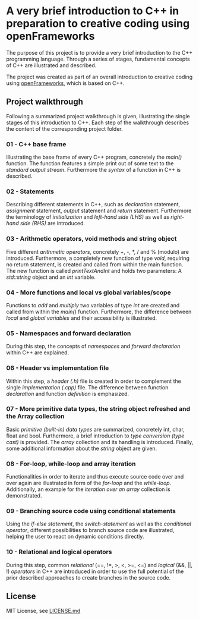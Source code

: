 # A very brief introduction to C++ in preparation to creative coding using openFrameworks
The purpose of this project is to provide a very brief introduction to the C++ programming language. Through a series of stages, fundamental concepts of C++ are illustrated and described.

The project was created as part of an overall introduction to creative coding using [openFrameworks](http://openframeworks.cc), which is based on C++.

## Project walkthrough
Following a summarized project walkthrough is given, illustrating the single stages of this introduction to C++. Each step of the walkthrough describes the content of the corresponding project folder.

### 01 - C++ base frame
Illustrating the base frame of every C++ program, concretely the *main()* function. The function features a simple print out of some text to the *standard output stream*. Furthermore the *syntax* of a function in C++ is described.

### 02 - Statements
Describing different statements in C++, such as *declaration* statement, *assignment* statement, *output* statement and *return* statement. Furthermore the terminology of *initialization* and *left-hand side (LHS)* as well as *right-hand side (RHS)* are introduced.

### 03 - Arithmetic operators, void methods and string object
Five different *arithmetic operators*, concretely +, -, *, / and % (modulo) are introduced. Furthermore, a completely new function of type *void*, requiring no return statement, is created and called from within the main function. The new function is called *printTextAndInt* and holds two parameters: A *std::string* object and an *int* variable.

### 04 - More functions and local vs global variables/scope
Functions to *add* and *multiply* two variables of type *int* are created and called from within the *main()* function. Furthermore, the difference between *local* and *global variables* and their accessibility is illustrated.

### 05 - Namespaces and forward declaration
During this step, the concepts of *namespaces* and *forward declaration* within C++ are explained.

### 06 - Header vs implementation file
Within this step, a *header (.h)* file is created in order to complement the single *implementation (.cpp)* file. The difference between function *declaration* and function *definition* is emphasized.

### 07 - More primitive data types, the string object refreshed and the Array collection
Basic *primitive (built-in) data types* are summarized, concretely int, char, float and bool. Furthermore, a brief introduction to *type conversion (type cast)* is provided. The *array* collection and its handling is introduced. Finally, some additional information about the *string* object are given.

### 08 - For-loop, while-loop and array iteration
Functionalities in order to iterate and thus execute source code over and over again are illustrated in form of the *for-loop* and the *while-loop*. Additionally, an example for the *iteration over an array* collection is demonstrated.

### 09 - Branching source code using conditional statements
Using the *if-else statement*, the *switch-statement* as well as the *conditional operator*, different possibilities to branch source code are illustrated, helping the user to react on dynamic conditions directly.

### 10 - Relational and logical operators
During this step, common *relational* (==, !=, >, <, >=, <=) and *logical* (&&, ||, !) *operators* in C++ are introduced in order to use the full potential of the prior described approaches to create branches in the source code.


## License
MIT License, see [LICENSE.md](LICENSE.md)
